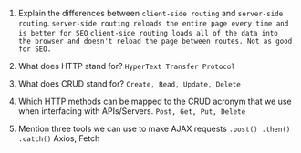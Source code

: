 1.  Explain the differences between `client-side routing` and `server-side routing`.
    `server-side routing reloads the entire page every time and is better for SEO`
    `client-side routing loads all of the data into the browser and doesn't reload the page between routes. Not as good for SEO.`

2.  What does HTTP stand for?
    `HyperText Transfer Protocol`

3.  What does CRUD stand for?
    `Create, Read, Update, Delete`

4.  Which HTTP methods can be mapped to the CRUD acronym that we use when interfacing with APIs/Servers.
    `Post, Get, Put, Delete`

5.  Mention three tools we can use to make AJAX requests
    `.post() .then() .catch()`
    Axios, Fetch
